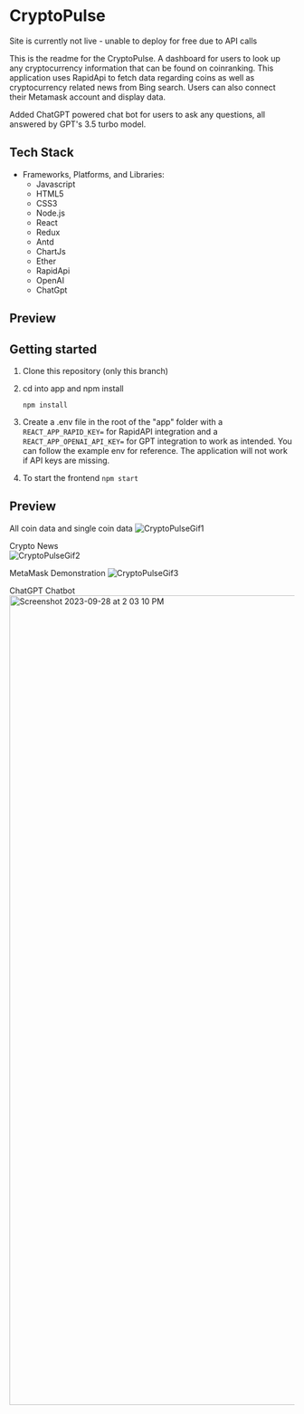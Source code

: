 # CryptoPulse

Site is currently not live - unable to deploy for free due to API calls

This is the readme for the CryptoPulse. A dashboard for users to look up any cryptocurrency information that can be found on coinranking. This application uses RapidApi to fetch data regarding coins as well as cryptocurrency related news from Bing search. Users can also connect their Metamask account and display data. 

Added ChatGPT powered chat bot for users to ask any questions, all answered by GPT's 3.5 turbo model. 

## Tech Stack

- Frameworks, Platforms, and Libraries:
  - Javascript
  - HTML5
  - CSS3
  - Node.js
  - React
  - Redux
  - Antd
  - ChartJs
  - Ether
  - RapidApi
  - OpenAI
  - ChatGpt

## Preview

## Getting started

1. Clone this repository (only this branch)

2. cd into app and npm install

   ```
   npm install
   ```
3. Create a .env file in the root of the "app" folder with a `REACT_APP_RAPID_KEY=` for RapidAPI integration and a `REACT_APP_OPENAI_API_KEY=` for GPT integration to work as intended. You can follow the example env for reference. The application will not work if API keys are missing.    

4. To start the frontend `npm start`

## Preview

All coin data and single coin data
![CryptoPulseGif1](https://user-images.githubusercontent.com/98433650/228747561-ee4d6b54-33b3-4dfd-b651-1e44ed0f26f3.gif)

Crypto News <br/>
![CryptoPulseGif2](https://user-images.githubusercontent.com/98433650/228747657-5feb91cf-e20c-4635-838d-8dd6b3c4ec2c.gif)

MetaMask Demonstration
![CryptoPulseGif3](https://user-images.githubusercontent.com/98433650/228747716-23835468-3652-4eef-ae2b-248f28054fdc.gif)

ChatGPT Chatbot 
<img width="1430" alt="Screenshot 2023-09-28 at 2 03 10 PM" src="https://github.com/jeffliu007/CryptoPulse/assets/98433650/32608a5a-52bc-426d-998c-3739bba2be68">




